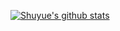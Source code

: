 [![Shuyue's github stats](https://github-readme-stats.vercel.app/api?username=SuperBruceJia&show_icons=true)](https://github.com/SuperBruceJia/)
